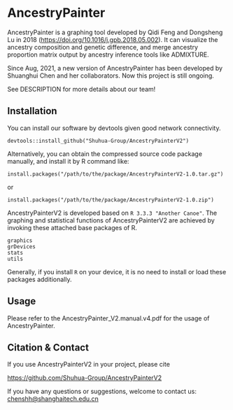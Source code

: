 # AncestryPainter

AncestryPainter is a graphing tool developed by Qidi Feng and Dongsheng Lu in 2018 (https://doi.org/10.1016/j.gpb.2018.05.002). It can visualize the ancestry composition and genetic difference, and merge ancestry proportion matrix output by ancestry inference tools like ADMIXTURE.

Since Aug, 2021, a new version of AncestryPainter has been developed by Shuanghui Chen and her  collaborators. Now this project is still ongoing.

See DESCRIPTION for more details about our team!

## Installation
You can install our software by devtools given good network connectivity.
```
devtools::install_github("Shuhua-Group/AncestryPainterV2")
```
Alternatively, you can obtain the compressed source code package manually, and install it by R command like:
```
install.packages("/path/to/the/package/AncestryPainterV2-1.0.tar.gz")
```
or
```
install.packages("/path/to/the/package/AncestryPainterV2-1.0.zip")
```

AncestryPainterV2 is developed based on ```R 3.3.3 "Another Canoe"```. The graphing and statistical functions of AncestryPainterV2 are achieved by invoking these attached base packages of R.

```
graphics
grDevices
stats
utils
```

Generally, if you install ```R``` on your device, it is no need to install or load these packages additionally.


## Usage
Please refer to the AncestryPainter_V2.manual.v4.pdf for the usage of AncestryPainter.

## Citation & Contact 

If you use AncestryPainterV2 in your project, please cite
 
https://github.com/Shuhua-Group/AncestryPainterV2

If you have any questions or suggestions, welcome to contact us: chenshh@shanghaitech.edu.cn


